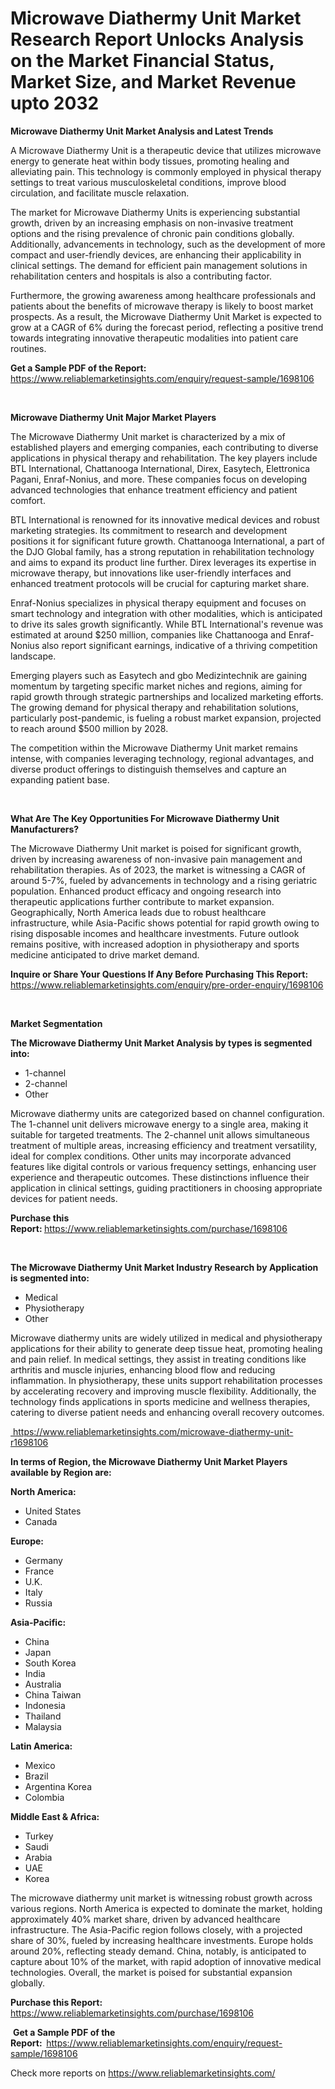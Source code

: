 <p><h1>Microwave Diathermy Unit Market Research Report Unlocks Analysis on the Market Financial Status, Market Size, and Market Revenue upto 2032</h1></p><p><strong>Microwave Diathermy Unit Market Analysis and Latest Trends</strong></p>
<p><p>A Microwave Diathermy Unit is a therapeutic device that utilizes microwave energy to generate heat within body tissues, promoting healing and alleviating pain. This technology is commonly employed in physical therapy settings to treat various musculoskeletal conditions, improve blood circulation, and facilitate muscle relaxation.</p><p>The market for Microwave Diathermy Units is experiencing substantial growth, driven by an increasing emphasis on non-invasive treatment options and the rising prevalence of chronic pain conditions globally. Additionally, advancements in technology, such as the development of more compact and user-friendly devices, are enhancing their applicability in clinical settings. The demand for efficient pain management solutions in rehabilitation centers and hospitals is also a contributing factor.</p><p>Furthermore, the growing awareness among healthcare professionals and patients about the benefits of microwave therapy is likely to boost market prospects. As a result, the Microwave Diathermy Unit Market is expected to grow at a CAGR of 6% during the forecast period, reflecting a positive trend towards integrating innovative therapeutic modalities into patient care routines.</p></p>
<p><strong>Get a Sample PDF of the Report:&nbsp;</strong> <a href="https://www.reliablemarketinsights.com/enquiry/request-sample/1698106?utm_campaign=2630&utm_medium=2&utm_source=Github&utm_content=ia&utm_term=04032025&utm_id=microwave-diathermy-unit">https://www.reliablemarketinsights.com/enquiry/request-sample/1698106</a></p>
<p>&nbsp;</p>
<p><strong>Microwave Diathermy Unit Major Market Players</strong></p>
<p><p>The Microwave Diathermy Unit market is characterized by a mix of established players and emerging companies, each contributing to diverse applications in physical therapy and rehabilitation. The key players include BTL International, Chattanooga International, Direx, Easytech, Elettronica Pagani, Enraf-Nonius, and more. These companies focus on developing advanced technologies that enhance treatment efficiency and patient comfort.</p><p>BTL International is renowned for its innovative medical devices and robust marketing strategies. Its commitment to research and development positions it for significant future growth. Chattanooga International, a part of the DJO Global family, has a strong reputation in rehabilitation technology and aims to expand its product line further. Direx leverages its expertise in microwave therapy, but innovations like user-friendly interfaces and enhanced treatment protocols will be crucial for capturing market share.</p><p>Enraf-Nonius specializes in physical therapy equipment and focuses on smart technology and integration with other modalities, which is anticipated to drive its sales growth significantly. While BTL International's revenue was estimated at around $250 million, companies like Chattanooga and Enraf-Nonius also report significant earnings, indicative of a thriving competition landscape.</p><p>Emerging players such as Easytech and gbo Medizintechnik are gaining momentum by targeting specific market niches and regions, aiming for rapid growth through strategic partnerships and localized marketing efforts. The growing demand for physical therapy and rehabilitation solutions, particularly post-pandemic, is fueling a robust market expansion, projected to reach around $500 million by 2028.</p><p>The competition within the Microwave Diathermy Unit market remains intense, with companies leveraging technology, regional advantages, and diverse product offerings to distinguish themselves and capture an expanding patient base.</p></p>
<p>&nbsp;</p>
<p><strong>What Are The Key Opportunities For Microwave Diathermy Unit Manufacturers?</strong></p>
<p><p>The Microwave Diathermy Unit market is poised for significant growth, driven by increasing awareness of non-invasive pain management and rehabilitation therapies. As of 2023, the market is witnessing a CAGR of around 5-7%, fueled by advancements in technology and a rising geriatric population. Enhanced product efficacy and ongoing research into therapeutic applications further contribute to market expansion. Geographically, North America leads due to robust healthcare infrastructure, while Asia-Pacific shows potential for rapid growth owing to rising disposable incomes and healthcare investments. Future outlook remains positive, with increased adoption in physiotherapy and sports medicine anticipated to drive market demand.</p></p>
<p><strong>Inquire or Share Your Questions If Any Before Purchasing This Report:</strong> <a href="https://www.reliablemarketinsights.com/enquiry/pre-order-enquiry/1698106?utm_campaign=2630&utm_medium=2&utm_source=Github&utm_content=ia&utm_term=04032025&utm_id=microwave-diathermy-unit">https://www.reliablemarketinsights.com/enquiry/pre-order-enquiry/1698106</a></p>
<p>&nbsp;</p>
<p><strong>Market Segmentation</strong></p>
<p><strong>The Microwave Diathermy Unit Market Analysis by types is segmented into:</strong></p>
<p><ul><li>1-channel</li><li>2-channel</li><li>Other</li></ul></p>
<p><p>Microwave diathermy units are categorized based on channel configuration. The 1-channel unit delivers microwave energy to a single area, making it suitable for targeted treatments. The 2-channel unit allows simultaneous treatment of multiple areas, increasing efficiency and treatment versatility, ideal for complex conditions. Other units may incorporate advanced features like digital controls or various frequency settings, enhancing user experience and therapeutic outcomes. These distinctions influence their application in clinical settings, guiding practitioners in choosing appropriate devices for patient needs.</p></p>
<p><strong>Purchase this Report:&nbsp;</strong><a href="https://www.reliablemarketinsights.com/purchase/1698106?utm_campaign=2630&utm_medium=2&utm_source=Github&utm_content=ia&utm_term=04032025&utm_id=microwave-diathermy-unit">https://www.reliablemarketinsights.com/purchase/1698106</a></p>
<p>&nbsp;</p>
<p><strong>The Microwave Diathermy Unit Market Industry Research by Application is segmented into:</strong></p>
<p><ul><li>Medical</li><li>Physiotherapy</li><li>Other</li></ul></p>
<p><p>Microwave diathermy units are widely utilized in medical and physiotherapy applications for their ability to generate deep tissue heat, promoting healing and pain relief. In medical settings, they assist in treating conditions like arthritis and muscle injuries, enhancing blood flow and reducing inflammation. In physiotherapy, these units support rehabilitation processes by accelerating recovery and improving muscle flexibility. Additionally, the technology finds applications in sports medicine and wellness therapies, catering to diverse patient needs and enhancing overall recovery outcomes.</p></p>
<p><a href="https://www.reliablemarketinsights.com/microwave-diathermy-unit-r1698106?utm_campaign=2630&utm_medium=2&utm_source=Github&utm_content=ia&utm_term=04032025&utm_id=microwave-diathermy-unit">&nbsp;https://www.reliablemarketinsights.com/microwave-diathermy-unit-r1698106</a></p>
<p><strong>In terms of Region, the Microwave Diathermy Unit Market Players available by Region are:</strong></p>
<p>
    <p> <strong> North America: </strong>
        <ul>
            <li>United States</li>
            <li>Canada</li>
        </ul>
        </p> 
    <p> <strong> Europe: </strong>
        <ul>
            <li>Germany</li>
            <li>France</li>
            <li>U.K.</li>
            <li>Italy</li>
            <li>Russia</li>
        </ul>
        </p> 
    <p> <strong> Asia-Pacific: </strong>
        <ul>
            <li>China</li>
            <li>Japan</li>
            <li>South Korea</li>
            <li>India</li>
            <li>Australia</li>
            <li>China Taiwan</li>
            <li>Indonesia</li>
            <li>Thailand</li>
            <li>Malaysia</li>
        </ul>
        </p> 
    <p> <strong> Latin America: </strong>
        <ul>
            <li>Mexico</li>
            <li>Brazil</li>
            <li>Argentina Korea</li>
            <li>Colombia</li>
        </ul>
        </p> 
    <p> <strong> Middle East & Africa: </strong>
        <ul>
            <li>Turkey</li>
            <li>Saudi</li>
            <li>Arabia</li>
            <li>UAE</li>
            <li>Korea</li>
        </ul>
    </p>
    </p>
<p><p>The microwave diathermy unit market is witnessing robust growth across various regions. North America is expected to dominate the market, holding approximately 40% market share, driven by advanced healthcare infrastructure. The Asia-Pacific region follows closely, with a projected share of 30%, fueled by increasing healthcare investments. Europe holds around 20%, reflecting steady demand. China, notably, is anticipated to capture about 10% of the market, with rapid adoption of innovative medical technologies. Overall, the market is poised for substantial expansion globally.</p></p>
<p><strong>Purchase this Report: </strong><a href="https://www.reliablemarketinsights.com/purchase/1698106?utm_campaign=2630&utm_medium=2&utm_source=Github&utm_content=ia&utm_term=04032025&utm_id=microwave-diathermy-unit">https://www.reliablemarketinsights.com/purchase/1698106</a></p>
<p>&nbsp;<strong>Get a Sample PDF of the Report:&nbsp;&nbsp;</strong><a href="https://www.reliablemarketinsights.com/enquiry/request-sample/1698106?utm_campaign=2630&utm_medium=2&utm_source=Github&utm_content=ia&utm_term=04032025&utm_id=microwave-diathermy-unit">https://www.reliablemarketinsights.com/enquiry/request-sample/1698106</a></p>
<p><strong></strong></p>
<p>Check more reports on <a href="https://www.reliablemarketinsights.com/?utm_campaign=2630&utm_medium=2&utm_source=Github&utm_content=ia&utm_term=04032025&utm_id=microwave-diathermy-unit">https://www.reliablemarketinsights.com/</a></p>